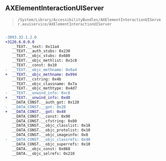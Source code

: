 ## AXElementInteractionUIServer

> `/System/Library/AccessibilityBundles/AXElementInteractionUIServer.axuiservice/AXElementInteractionUIServer`

```diff

-3093.32.1.2.0
+3126.6.0.0.0
   __TEXT.__text: 0x11a4
   __TEXT.__auth_stubs: 0x230
   __TEXT.__objc_stubs: 0x680
   __TEXT.__objc_methlist: 0x1c8
   __TEXT.__const: 0x10
-  __TEXT.__objc_methname: 0x9a4
+  __TEXT.__objc_methname: 0x994
   __TEXT.__cstring: 0x4b
   __TEXT.__objc_classname: 0x7a
   __TEXT.__objc_methtype: 0x4d7
-  __TEXT.__unwind_info: 0xc8
+  __TEXT.__unwind_info: 0xd8
   __DATA_CONST.__auth_got: 0x120
-  __DATA_CONST.__got: 0x20
+  __DATA_CONST.__got: 0x48
   __DATA_CONST.__const: 0x90
   __DATA_CONST.__cfstring: 0x80
   __DATA_CONST.__objc_classlist: 0x18
   __DATA_CONST.__objc_protolist: 0x10
   __DATA_CONST.__objc_imageinfo: 0x8
-  __DATA_CONST.__objc_classrefs: 0x40
   __DATA_CONST.__objc_superrefs: 0x10
   __DATA.__objc_const: 0x868
   __DATA.__objc_selrefs: 0x218

```
